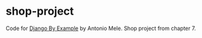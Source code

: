 # shop-project
Code for [Django By Example](https://www.packtpub.com/web-development/django-example) by Antonio Mele.
Shop project from chapter 7.

